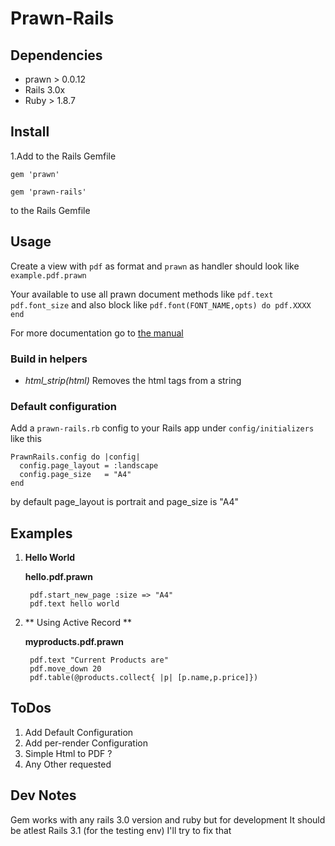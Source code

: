 # Prawn-Rails

## Dependencies
 
* prawn > 0.0.12
* Rails 3.0x
* Ruby > 1.8.7

## Install
1.Add to the Rails Gemfile

	gem 'prawn'
	
	gem 'prawn-rails'
		
to the Rails Gemfile


## Usage
Create a view with `pdf` as format and `prawn` as handler 
should look like `example.pdf.prawn`
  
Your available to use all prawn document methods like `pdf.text` `pdf.font_size` and also
block like `pdf.font(FONT_NAME,opts) do
pdf.XXXX
end`

For more documentation go to [the manual](http://prawn.majesticseacreature.com/manual.pdf)

### Build in helpers
* *html_strip(html)*
Removes the html tags from a string	 

### Default configuration

Add a `prawn-rails.rb` config to your Rails app under `config/initializers` like this

    PrawnRails.config do |config|
      config.page_layout = :landscape
      config.page_size   = "A4"
    end

by default page_layout is portrait and page_size is "A4"  

## Examples
 
1. **Hello World**
 
	**hello.pdf.prawn**
	
		pdf.start_new_page :size => "A4"
		pdf.text hello world
  
2. ** Using Active Record **

	**myproducts.pdf.prawn**

		pdf.text "Current Products are"
		pdf.move_down 20
		pdf.table(@products.collect{ |p| [p.name,p.price]})


## ToDos

1. Add Default Configuration
2. Add per-render Configuration
3. Simple Html to PDF ?
4. Any Other requested


## Dev Notes
Gem works with any rails 3.0 version and ruby but for development It should be atlest Rails 3.1 (for the testing env)
I'll try to fix that 